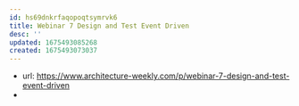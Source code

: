 ```yaml
---
id: hs69dnkrfaqopoqtsymrvk6
title: Webinar 7 Design and Test Event Driven
desc: ''
updated: 1675493085268
created: 1675493073037
---
```


- url: https://www.architecture-weekly.com/p/webinar-7-design-and-test-event-driven
- 